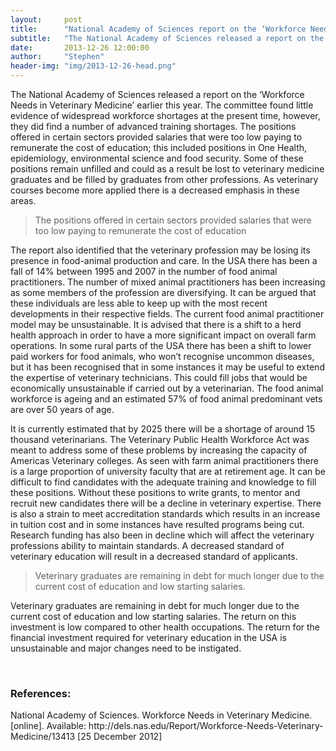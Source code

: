 ```yaml
---
layout:     post
title:      "National Academy of Sciences report on the ‘Workforce Needs in Veterinary Medicine’"
subtitle:   "The National Academy of Sciences released a report on the ‘Workforce Needs in Veterinary Medicine’ earlier this year"
date:       2013-12-26 12:00:00
author:     "Stephen"
header-img: "img/2013-12-26-head.png"
---
```


<p>The National Academy of Sciences released a report on the ‘Workforce Needs in Veterinary Medicine’ earlier this year. The committee found little evidence of widespread workforce shortages at the present time, however, they did find a number of advanced training shortages. The positions offered in certain sectors provided salaries that were too low paying to remunerate the cost of education; this included positions in One Health, epidemiology, environmental science and food security. Some of these positions remain unfilled and could as a result be lost to veterinary medicine graduates and be filled by graduates from other professions. As veterinary courses become more applied there is a decreased emphasis in these areas.</p>

<blockquote>The positions offered in certain sectors provided salaries that were too low paying to remunerate the cost of education</blockquote>

<p>The report also identified that the veterinary profession may be losing its presence in food-animal production and care. In the USA there has been a fall of 14% between 1995 and 2007 in the number of food animal practitioners. The number of mixed animal practitioners has been increasing as some members of the profession are diversifying. It can be argued that these individuals are less able to keep up with the most recent developments in their respective fields. The current food animal practitioner model may be unsustainable. It is advised that there is a shift to a herd health approach in order to have a more significant impact on overall farm operations. In some rural parts of the USA there has been a shift to lower paid workers for food animals, who won’t recognise uncommon diseases, but it has been recognised that in some instances it may be useful to extend the expertise of veterinary technicians. This could fill jobs that would be economically unsustainable if carried out by a veterinarian. The food animal workforce is ageing and an estimated 57% of food animal predominant vets are over 50 years of age.</p>

<p>It is currently estimated that by 2025 there will be a shortage of around 15 thousand veterinarians. The Veterinary Public Health Workforce Act was meant to address some of these problems by increasing the capacity of Americas Veterinary colleges. As seen with farm animal practitioners there is a large proportion of university faculty that are at retirement age. It can be difficult to find candidates with the adequate training and knowledge to fill these positions. Without these positions to write grants, to mentor and recruit new candidates there will be a decline in veterinary expertise. There is also a strain to meet accreditation standards which results in an increase in tuition cost and in some instances have resulted programs being cut. Research funding has also been in decline which will affect the veterinary professions ability to maintain standards. A decreased standard of veterinary education will result in a decreased standard of applicants.</p>

<blockquote>Veterinary graduates are remaining in debt for much longer due to the current cost of education and low starting salaries.</blockquote>

<p>Veterinary graduates are remaining in debt for much longer due to the current cost of education and low starting salaries. The return on this investment is low compared to other health occupations. The return for the financial investment required for veterinary education in the USA is unsustainable and major changes need to be instigated.</p>


<br>
<h3>References:</h3>
<p>
National Academy of Sciences. Workforce Needs in Veterinary Medicine. [online]. Available: http://dels.nas.edu/Report/Workforce-Needs-Veterinary-Medicine/13413 [25 December 2012]
</p>



